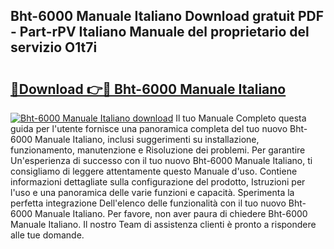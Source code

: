 ## Bht-6000 Manuale Italiano Download gratuit PDF - Part-rPV Italiano Manuale del proprietario del servizio O1t7i

# <h2><a href="http://dff1978.blite.top/?on=Bht-6000+Manuale+Italiano">🔗Download 👉🔴 Bht-6000 Manuale Italiano</a></h2>

[![Bht-6000 Manuale Italiano download](https://i.imgur.com/lujVjoI.png)](http://dff1978.blite.top/?on=Bht-6000+Manuale+Italiano)
Il tuo Manuale Completo questa guida per l'utente fornisce una panoramica completa del tuo nuovo Bht-6000 Manuale Italiano, inclusi suggerimenti su installazione, funzionamento, manutenzione e Risoluzione dei problemi. Per garantire Un'esperienza di successo con il tuo nuovo Bht-6000 Manuale Italiano, ti consigliamo di leggere attentamente questo Manuale d'uso. Contiene informazioni dettagliate sulla configurazione del prodotto, Istruzioni per l'uso e una panoramica delle varie funzioni e capacità. Sperimenta la perfetta integrazione Dell'elenco delle funzionalità con il tuo nuovo Bht-6000 Manuale Italiano. Per favore, non aver paura di chiedere Bht-6000 Manuale Italiano. Il nostro Team di assistenza clienti è pronto a rispondere alle tue domande.
